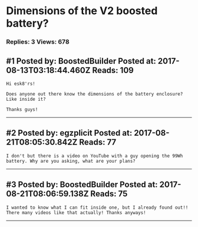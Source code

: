 # Dimensions of the V2 boosted battery?

### Replies: 3 Views: 678

## \#1 Posted by: BoostedBuilder Posted at: 2017-08-13T03:18:44.460Z Reads: 109

```
Hi esk8'rs! 

Does anyone out there know the dimensions of the battery enclosure? Like inside it?

Thanks guys!
```

---
## \#2 Posted by: egzplicit Posted at: 2017-08-21T08:05:30.842Z Reads: 77

```
I don't but there is a video on YouTube with a guy opening the 99Wh battery. Why are you asking, what are your plans?
```

---
## \#3 Posted by: BoostedBuilder Posted at: 2017-08-21T08:06:59.138Z Reads: 75

```
I wanted to know what I can fit inside one, but I already found out!! There many videos like that actually! Thanks anyways!
```

---
